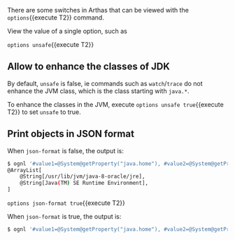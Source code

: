 There are some switches in Arthas that can be viewed with the `options`{{execute T2}} command.

View the value of a single option, such as

`options unsafe`{{execute T2}}

## Allow to enhance the classes of JDK

By default, `unsafe` is false, ie commands such as `watch`/`trace` do not enhance the JVM class, which is the class starting with `java.*`.

To enhance the classes in the JVM, execute `options unsafe true`{{execute T2}} to set `unsafe` to true.

## Print objects in JSON format

When `json-format` is false, the output is:

```bash
$ ognl '#value1=@System@getProperty("java.home"), #value2=@System@getProperty("java.runtime.name"), {#value1, #value2}'
@ArrayList[
    @String[/usr/lib/jvm/java-8-oracle/jre],
    @String[Java(TM) SE Runtime Environment],
]
```

`options json-format true`{{execute T2}}

When `json-format` is true, the output is:

```bash
$ ognl '#value1=@System@getProperty("java.home"), #value2=@System@getProperty("java.runtime.name"), {#v["/usr/lib/jvm/java-8-oracle/jre","Java(TM) SE Runtime Environment"]
```
